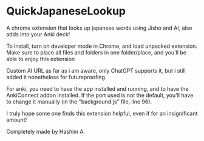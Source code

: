 # QuickJapaneseLookup
A chrome extension that looks up japanese words using Jisho and AI,
also adds into your Anki deck!


To install, turn on developer mode in Chrome, and load unpacked extension.
Make sure to place all files and folders in one folder/place,
and you'll be able to enjoy this extension

Custom AI URL as far as i am aware, only ChatGPT supports it,
but i still added it nonetheless for futureproofing. 


For anki, you need to have the app installed and running, 
and to have the AnkiConnect addon installed.
If the port used is not the default, you'll have to change it manually
(in the "background.js" file, line 96).

I truly hope some one finds this extension helpful, even if for an insignificant amount!

Completely made by Hashim A.
